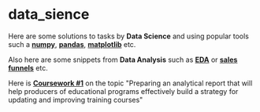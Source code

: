 # data_sience

Here are some solutions to tasks by **Data Science** and using popular tools such a [**numpy**](numpy),
[**pandas**](pandas), [**matplotlib**](matplotlib) etc.
 
Also here are some snippets from **Data Analysis** such as
[**EDA**](Exploratory_Data_Analysis_(EDA)_&_reports_prep-Kiva.org) or [**sales funnels**](sales_funnels) etc.
 
Here is [**Coursework #1**](Coursework_1) on the topic "Preparing an analytical report that will help
producers of educational programs effectively
build a strategy for updating and improving training
courses"
